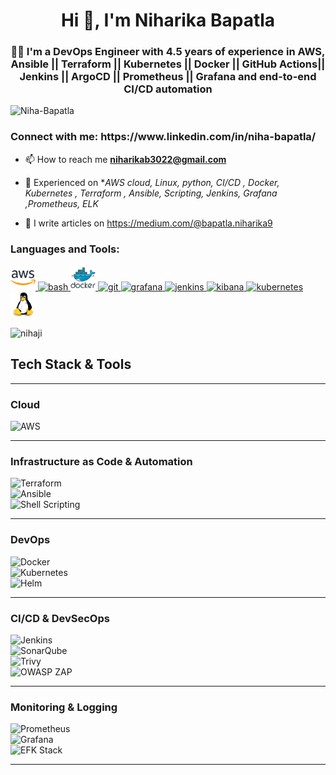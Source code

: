 <h1 align="center">Hi 👋, I'm Niharika Bapatla</h1>
<h3 align="center">👩‍💻 I'm a DevOps Engineer with 4.5 years of experience in AWS, Ansible || Terraform || Kubernetes || Docker || GitHub Actions|| Jenkins || ArgoCD || Prometheus || Grafana and end-to-end CI/CD automation</h3>

<p align="left"> <img src="https://komarev.com/ghpvc/?username=Niahrika-Bapatla&label=Profile%20views&color=blueviolet&style=plastic" alt="Niha-Bapatla" /> </p>

<h3 align="left">Connect with me: https://www.linkedin.com/in/niha-bapatla/ </h3>
<p align="left">
</p>

- 📫 How to reach me **niharikab3022@gmail.com**


- 💬 Experienced on **AWS cloud, Linux, python, CI/CD , Docker, Kubernetes , Terraform , Ansible, Scripting, Jenkins, Grafana ,Prometheus, ELK*
  
- 📝 I write articles on https://medium.com/@bapatla.niharika9


<h3 align="left">Languages and Tools:</h3>
<p align="left"> <a href="https://aws.amazon.com" target="_blank" rel="noreferrer"> <img src="https://raw.githubusercontent.com/devicons/devicon/master/icons/amazonwebservices/amazonwebservices-original-wordmark.svg" alt="aws" width="40" height="40"/> </a> <a href="https://www.gnu.org/software/bash/" target="_blank" rel="noreferrer"> <img src="https://www.vectorlogo.zone/logos/gnu_bash/gnu_bash-icon.svg" alt="bash" width="40" height="40"/> </a> <a href="https://www.docker.com/" target="_blank" rel="noreferrer"> <img src="https://raw.githubusercontent.com/devicons/devicon/master/icons/docker/docker-original-wordmark.svg" alt="docker" width="40" height="40"/> </a> <a href="https://git-scm.com/" target="_blank" rel="noreferrer"> <img src="https://www.vectorlogo.zone/logos/git-scm/git-scm-icon.svg" alt="git" width="40" height="40"/> </a> <a href="https://grafana.com" target="_blank" rel="noreferrer"> <img src="https://www.vectorlogo.zone/logos/grafana/grafana-icon.svg" alt="grafana" width="40" height="40"/> </a> <a href="https://www.jenkins.io" target="_blank" rel="noreferrer"> <img src="https://www.vectorlogo.zone/logos/jenkins/jenkins-icon.svg" alt="jenkins" width="40" height="40"/> </a> <a href="https://www.elastic.co/kibana" target="_blank" rel="noreferrer"> <img src="https://www.vectorlogo.zone/logos/elasticco_kibana/elasticco_kibana-icon.svg" alt="kibana" width="40" height="40"/> </a> <a href="https://kubernetes.io" target="_blank" rel="noreferrer"> <img src="https://www.vectorlogo.zone/logos/kubernetes/kubernetes-icon.svg" alt="kubernetes" width="40" height="40"/> </a> <a href="https://www.linux.org/" target="_blank" rel="noreferrer"> <img src="https://raw.githubusercontent.com/devicons/devicon/master/icons/linux/linux-original.svg" alt="linux" width="40" height="40"/> </a> </p>

![nihaji](https://github.com/user-attachments/assets/3101e11c-443d-44c8-91bd-ad786a267ad3)

## **Tech Stack & Tools**

---

### **Cloud**
![AWS](https://img.shields.io/badge/AWS-VPC%2C%20EC2%2C%20Elastic%20Load%20Balancer%20(ELB)%20Auto%20Scaling%20Groups%20(ASG)%2C%20IAM%2C%20S3%2C%20ROUTE53%2C%20CLOUDWATCH%2C%20CLOUDFRONT%2C%20SECRETMANAGER-0f1689?style=flat-square&logo=amazonaws)  

---

### **Infrastructure as Code & Automation**
![Terraform](https://img.shields.io/badge/Terraform-IaC-orange?style=flat-square&logo=terraform)  
![Ansible](https://img.shields.io/badge/Ansible-Automation-yellow?style=flat-square&logo=ansible)  
![Shell Scripting](https://img.shields.io/badge/Shell-Bash%20Scripting-blueviolet?style=flat-square&logo=gnu-bash)

---

### **DevOps**
![Docker](https://img.shields.io/badge/Docker-Containerization-purple?style=flat-square&logo=docker)  
![Kubernetes](https://img.shields.io/badge/Kubernetes-Orchestration-orange?style=flat-square&logo=kubernetes)  
![Helm](https://img.shields.io/badge/Helm-K8s%20Charts-0f1689?style=flat-square&logo=helm)

---

### **CI/CD & DevSecOps**
![Jenkins](https://img.shields.io/badge/Jenkins-CI%2FCD-green?style=flat-square&logo=jenkins)  
![SonarQube](https://img.shields.io/badge/SonarQube-Static%20Analysis-orange?style=flat-square&logo=sonarqube)  
![Trivy](https://img.shields.io/badge/Trivy-Image%20Scanning-blueviolet?style=flat-square&logo=aqua-security)  
![OWASP ZAP](https://img.shields.io/badge/OWASP%20ZAP-DAST-yellow?style=flat-square&logo=owasp)

---

### **Monitoring & Logging**
![Prometheus](https://img.shields.io/badge/Prometheus-Monitoring-blue?style=flat-square&logo=prometheus)  
![Grafana](https://img.shields.io/badge/Grafana-Dashboards-red?style=flat-square&logo=grafana)  
![EFK Stack](https://img.shields.io/badge/EFK-Logging-lightgrey?style=flat-square&logo=elasticstack)

----
